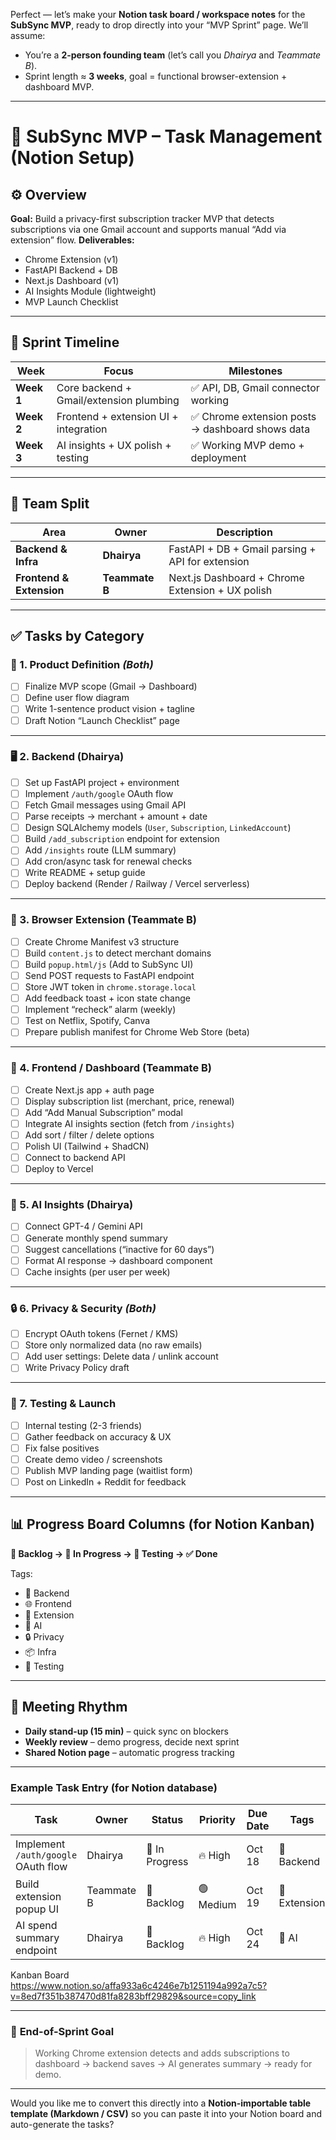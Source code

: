 Perfect — let’s make your **Notion task board / workspace notes** for the **SubSync MVP**, ready to drop directly into your “MVP Sprint” page.
We’ll assume:

* You’re a **2-person founding team** (let’s call you *Dhairya* and *Teammate B*).
* Sprint length ≈ **3 weeks**, goal = functional browser-extension + dashboard MVP.

---

# 🧩 **SubSync MVP – Task Management (Notion Setup)**

## ⚙️ Overview

**Goal:** Build a privacy-first subscription tracker MVP that detects subscriptions via one Gmail account and supports manual “Add via extension” flow.
**Deliverables:**

* Chrome Extension (v1)
* FastAPI Backend + DB
* Next.js Dashboard (v1)
* AI Insights Module (lightweight)
* MVP Launch Checklist

---

## 📅 **Sprint Timeline**

| Week       | Focus                                   | Milestones                                      |
| ---------- | --------------------------------------- | ----------------------------------------------- |
| **Week 1** | Core backend + Gmail/extension plumbing | ✅ API, DB, Gmail connector working              |
| **Week 2** | Frontend + extension UI + integration   | ✅ Chrome extension posts → dashboard shows data |
| **Week 3** | AI insights + UX polish + testing       | ✅ Working MVP demo + deployment                 |

---

## 👥 **Team Split**

| Area                     | Owner          | Description                                      |
| ------------------------ | -------------- | ------------------------------------------------ |
| **Backend & Infra**      | **Dhairya**    | FastAPI + DB + Gmail parsing + API for extension |
| **Frontend & Extension** | **Teammate B** | Next.js Dashboard + Chrome Extension + UX polish |

---

## ✅ **Tasks by Category**

### 🧠 1. Product Definition  *(Both)*

* [ ] Finalize MVP scope (Gmail → Dashboard)
* [ ] Define user flow diagram
* [ ] Write 1-sentence product vision + tagline
* [ ] Draft Notion “Launch Checklist” page

---

### 🖥️ 2. Backend (Dhairya)

* [ ] Set up FastAPI project + environment
* [ ] Implement `/auth/google` OAuth flow
* [ ] Fetch Gmail messages using Gmail API
* [ ] Parse receipts → merchant + amount + date
* [ ] Design SQLAlchemy models (`User`, `Subscription`, `LinkedAccount`)
* [ ] Build `/add_subscription` endpoint for extension
* [ ] Add `/insights` route (LLM summary)
* [ ] Add cron/async task for renewal checks
* [ ] Write README + setup guide
* [ ] Deploy backend (Render / Railway / Vercel serverless)

---

### 🧩 3. Browser Extension (Teammate B)

* [ ] Create Chrome Manifest v3 structure
* [ ] Build `content.js` to detect merchant domains
* [ ] Build `popup.html/js` (Add to SubSync UI)
* [ ] Send POST requests to FastAPI endpoint
* [ ] Store JWT token in `chrome.storage.local`
* [ ] Add feedback toast + icon state change
* [ ] Implement “recheck” alarm (weekly)
* [ ] Test on Netflix, Spotify, Canva
* [ ] Prepare publish manifest for Chrome Web Store (beta)

---

### 🧭 4. Frontend / Dashboard (Teammate B)

* [ ] Create Next.js app + auth page
* [ ] Display subscription list (merchant, price, renewal)
* [ ] Add “Add Manual Subscription” modal
* [ ] Integrate AI insights section (fetch from `/insights`)
* [ ] Add sort / filter / delete options
* [ ] Polish UI (Tailwind + ShadCN)
* [ ] Connect to backend API
* [ ] Deploy to Vercel

---

### 🤖 5. AI Insights (Dhairya)

* [ ] Connect GPT-4 / Gemini API
* [ ] Generate monthly spend summary
* [ ] Suggest cancellations (“inactive for 60 days”)
* [ ] Format AI response → dashboard component
* [ ] Cache insights (per user per week)

---

### 🔒 6. Privacy & Security  *(Both)*

* [ ] Encrypt OAuth tokens (Fernet / KMS)
* [ ] Store only normalized data (no raw emails)
* [ ] Add user settings: Delete data / unlink account
* [ ] Write Privacy Policy draft

---

### 🧪 7. Testing & Launch

* [ ] Internal testing (2-3 friends)
* [ ] Gather feedback on accuracy & UX
* [ ] Fix false positives
* [ ] Create demo video / screenshots
* [ ] Publish MVP landing page (waitlist form)
* [ ] Post on LinkedIn + Reddit for feedback

---

## 📊 **Progress Board Columns (for Notion Kanban)**

**🧠 Backlog → 🚧 In Progress → 🧪 Testing → ✅ Done**

Tags:

* 🧩 Backend
* 🌐 Frontend
* 🔌 Extension
* 🤖 AI
* 🔒 Privacy
* 📦 Infra
* 🧪 Testing

---

## 🔔 **Meeting Rhythm**

* **Daily stand-up (15 min)** – quick sync on blockers
* **Weekly review** – demo progress, decide next sprint
* **Shared Notion page** – automatic progress tracking

---

### Example Task Entry (for Notion database)

| Task                                | Owner      | Status         | Priority  | Due Date | Tags         | Notes                 |
| ----------------------------------- | ---------- | -------------- | --------- | -------- | ------------ | --------------------- |
| Implement `/auth/google` OAuth flow | Dhairya    | 🚧 In Progress | 🔥 High   | Oct 18   | 🧩 Backend   | Use FastAPI Authlib   |
| Build extension popup UI            | Teammate B | 🧠 Backlog     | 🟢 Medium | Oct 19   | 🔌 Extension | Show merchant + price |
| AI spend summary endpoint           | Dhairya    | 🧠 Backlog     | 🔥 High   | Oct 24   | 🤖 AI        | Use GPT-4 API         |


Kanban Board
https://www.notion.so/affa933a6c4246e7b1251194a992a7c5?v=8ed7f351b387470d81fa8283bff29829&source=copy_link

---

### 🎯 **End-of-Sprint Goal**

> Working Chrome extension detects and adds subscriptions to dashboard → backend saves → AI generates summary → ready for demo.

---

Would you like me to convert this directly into a **Notion-importable table template (Markdown / CSV)** so you can paste it into your Notion board and auto-generate the tasks?
